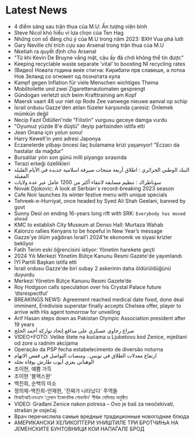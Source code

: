 # Latest News
-  4 điểm sáng sau trận thua của M.U: Ấn tượng viện binh
-  Steve Nicol khó hiểu vì lựa chọn của Ten Hag
-  Những con số đáng chú ý của M.U trong năm 2023: BXH Vua phá lưới
-  Gary Neville chỉ trích cựu sao Arsenal trong trận thua của M.U
-  Nketiah ra quyết định cho Arsenal
-  "Từ khi Kevin De Bruyne vắng mặt, cậu ấy đã chơi không thể tin được"
-  Keeping recyclable waste separate ‘vital’ to boosting NI recycling rates
-  (Видео) Новата година веќе стигна: Кирибати прв славеше, а потоа Нов Зеланд со огномет од познатата кула
-  Kampf gegen Inflation für viele Menschen wichtiges Thema
-  Mobiltoilette und zwei Zigarettenautomaten gesprengt
-  Gündogan verletzt sich beim Krafttraining am Kopf
-  Maersk vaart 48 uur niet op Rode Zee vanwege nieuwe aanval op schip
-  İsrail ordusu Gazze'den atılan füzeler karşısında çaresiz: Önlemek mümkün değil
-  Necip Fazıl Ödülleri'nde "Filistin" vurgusu geceye damga vurdu
-  "Oyumuz yüzde 8'e düştü" deyip partisinden istifa etti
-  Jean Onana için yolun sonu!
-  Harry Kewell'in yeni adresi Japonya
-  Eczanelerde yılbaşı öncesi ilaç bulamama krizi yaşanıyor! "Eczacı da hastalar da mağdur"
-  Bursalılar yılın son günü milli piyango sırasında
-  Terazi erkeği özellikleri
-  البنك الوطني الجزائري : اطلاق أربعة منتجات صيرفة اسلامية جديدة في الأيام القليلة المقبلة
-  سوناطراك : تنظيم مسابقة لانتقاء أكثر من 1200 عامل عبر عدة ولايات
-  Novak Djokovic: A look at Serbian`s record-breaking 2023 season
-  Cafe Noir launches its winter festive menu with unique specials
-  Tehreek-e-Hurriyat, once headed by Syed Ali Shah Geelani, banned by govt
-  Sunny Deol on ending 16-years long rift with SRK: `Everybody has moved ahead`
-  KMC to establish City Museum at Denso Hall: Murtaza Wahab
-  Kalonzo rallies Kenyans to be hopeful in New Year’s message
-  Gazze'ye ölüm yağdıran İsrail'i 2024'te ekonomik ve siyasi krizler bekliyor
-  Fatih Terim eski öğrencisini istiyor: Yönetim harekete geçti
-  2024 Yılı Merkezi Yönetim Bütçe Kanunu Resmi Gazete'de yayımlandı
-  İYİ Partili Başkan istifa etti
-  İsrail ordusu Gazze'de biri subay 2 askerinin daha öldürüldüğünü duyurdu
-  Merkezi Yönetim Bütçe Kanunu Resmi Gazete’de
-  Roy Hodgson calls speculation over his Crystal Palace future ‘disrespectful’
-  BREAKINGS NEWS: Agreement reached medical date fixed, done deal imminent, Eredivisie superstar finally accepts Chelsea offer, player to arrive with His agent tomorrow for unveiling
-  Arif Hasan steps down as Pakistan Olympic Association president after 19 years
-  صراع رجاوي عسكري على مدافع إتحاد تواركة أحمد الخلج
-  VIDEO+FOTO: Velike štete na kućama u Ljubetovu kod Zenice, mještani od zore u radnim akcijama
-  Operação da PSP fecha estabelecimento de diversão noturna
-  ارتفاع معدلات الطلاق في تونس.. ومنصات التواصل في قفص الاتهام
-  الوهباني يعزي أيوب طارش بوفاة نجله
-  조이현, 예쁨 가득
-  조이현 '블랙스완'
-  백진희, 순백의 미소
-  정의제-백진희-안재현, '진짜가 나타났다' 주역들
-  বিআইআইএসএসে ‘গ্লোবাল ইকোনমিক শোডাউন’ শীর্ষক সেমিনার অনুষ্ঠিত
-  VIDEO: Građani Zenice nakon potresa – Ovo je baš za neočekivati, strašan je osjećaj
-  Врач перечислила самые вредные традиционные новогодние блюда
-  АМЕРИКАНСКИ ХЕЛИКОПТЕРИ УНИШТИЛЕ ТРИ БРОТЧИЊА НА ЈЕМЕНСКИТЕ БУНТОВНИЦИ КОИ НАПАЃАЛЕ БРОД
